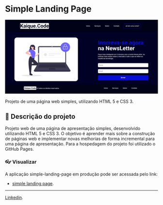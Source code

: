 # Simple Landing Page

![simple-landing-page](/assets/readme/img/landing-page.png)

Projeto de uma página web simples, utilizando HTML 5 e CSS 3.

## 🚀 Descrição do projeto

Projeto web de uma página de apresentação simples, desenvolvido utilizando HTML 5 e CSS 3.
O objetivo é aprender mais sobre a construção de páginas web e implementar novas melhorias de forma incremental para uma página de apresentação.
Para a hospedagem do projeto foi utilizado o GitHub Pages.


### 👓 Visualizar

A aplicação simple-landing-page em produção pode ser acessada pelo link:

* [simple landing page](https://kaiquebarcelosbr.github.io/simple-landing-page/).

---
[Linkedin](https://www.linkedin.com/in/kaique-barcelos/).